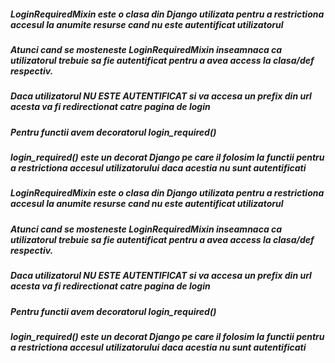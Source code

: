 ##### LoginRequiredMixin este o clasa din Django utilizata pentru a restrictiona accesul la anumite resurse cand nu este autentificat utilizatorul
##### Atunci cand se mosteneste LoginRequiredMixin inseamnaca ca utilizatorul trebuie sa fie autentificat pentru a avea access la clasa/def respectiv.
##### Daca utilizatorul NU ESTE AUTENTIFICAT si va accesa un prefix din url acesta va fi redirectionat catre pagina de login
##### Pentru functii avem decoratorul login_required()
##### login_required() este un decorat Django pe care il folosim la functii pentru a restrictiona accesul utilizatorului daca acestia nu sunt autentificati
##### LoginRequiredMixin este o clasa din Django utilizata pentru a restrictiona accesul la anumite resurse cand nu este autentificat utilizatorul
##### Atunci cand se mosteneste LoginRequiredMixin inseamnaca ca utilizatorul trebuie sa fie autentificat pentru a avea access la clasa/def respectiv.
##### Daca utilizatorul NU ESTE AUTENTIFICAT si va accesa un prefix din url acesta va fi redirectionat catre pagina de login
##### Pentru functii avem decoratorul login_required()
##### login_required() este un decorat Django pe care il folosim la functii pentru a restrictiona accesul utilizatorului daca acestia nu sunt autentificati
